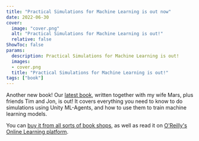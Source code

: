 ```yaml
---
title: "Practical Simulations for Machine Learning is out now"
date: 2022-06-30
cover:
  image: "cover.png"
  alt: "Practical Simulations for Machine Learning is out!"
  relative: false
ShowToc: false
params:
  description: Practical Simulations for Machine Learning is out!
  images:
  - cover.png
  title: "Practical Simulations for Machine Learning is out!"
tags: ["book"]
---
```


Another new book! Our [latest book](https://www.oreilly.com/library/view/practical-simulations-for/9781492089919/), written together with my wife Mars, plus friends Tim and Jon, is out! It covers everything you need to know to do simulations using Unity ML-Agents, and how to use them to train machine learning models.

You can [buy it from all sorts of book shops](https://www.amazon.com.au/Practical-Simulations-Machine-Learning-Synthetic/dp/1492089923), as well as read it on [O'Reilly's Online Learning platform](https://www.oreilly.com/library/view/practical-simulations-for/9781492089919/).